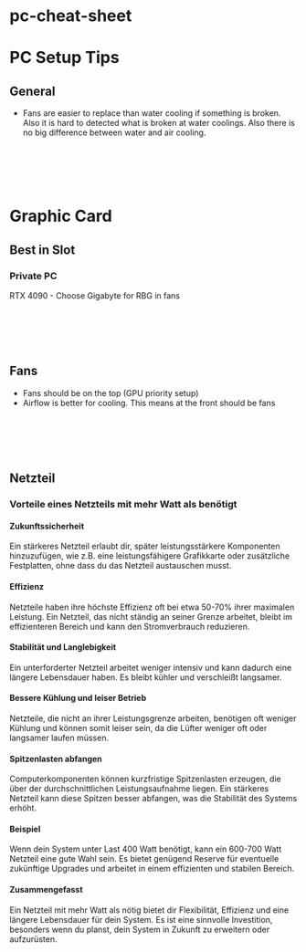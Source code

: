 # pc-cheat-sheet


# PC Setup Tips

## General
- Fans are easier to replace than water cooling if something is broken. Also it is hard to detected what is broken at water coolings. Also there is no big difference between water and air cooling.





<br><br>
<br><br>

# Graphic Card

## Best in Slot

### Private PC
RTX 4090 - Choose Gigabyte for RBG in fans



<br><br>
<br><br>


## Fans
- Fans should be on the top (GPU priority setup)
- Airflow is better for cooling. This means at the front should be fans




<br><br>
<br><br>


## Netzteil

### Vorteile eines Netzteils mit mehr Watt als benötigt

#### Zukunftssicherheit
Ein stärkeres Netzteil erlaubt dir, später leistungsstärkere Komponenten hinzuzufügen, wie z.B. eine leistungsfähigere Grafikkarte oder zusätzliche Festplatten, ohne dass du das Netzteil austauschen musst.

#### Effizienz
Netzteile haben ihre höchste Effizienz oft bei etwa 50-70% ihrer maximalen Leistung. Ein Netzteil, das nicht ständig an seiner Grenze arbeitet, bleibt im effizienteren Bereich und kann den Stromverbrauch reduzieren.

#### Stabilität und Langlebigkeit
Ein unterforderter Netzteil arbeitet weniger intensiv und kann dadurch eine längere Lebensdauer haben. Es bleibt kühler und verschleißt langsamer.

#### Bessere Kühlung und leiser Betrieb
Netzteile, die nicht an ihrer Leistungsgrenze arbeiten, benötigen oft weniger Kühlung und können somit leiser sein, da die Lüfter weniger oft oder langsamer laufen müssen.

#### Spitzenlasten abfangen
Computerkomponenten können kurzfristige Spitzenlasten erzeugen, die über der durchschnittlichen Leistungsaufnahme liegen. Ein stärkeres Netzteil kann diese Spitzen besser abfangen, was die Stabilität des Systems erhöht.

#### Beispiel
Wenn dein System unter Last 400 Watt benötigt, kann ein 600-700 Watt Netzteil eine gute Wahl sein. Es bietet genügend Reserve für eventuelle zukünftige Upgrades und arbeitet in einem effizienten und stabilen Bereich.

#### Zusammengefasst
Ein Netzteil mit mehr Watt als nötig bietet dir Flexibilität, Effizienz und eine längere Lebensdauer für dein System. Es ist eine sinnvolle Investition, besonders wenn du planst, dein System in Zukunft zu erweitern oder aufzurüsten.
